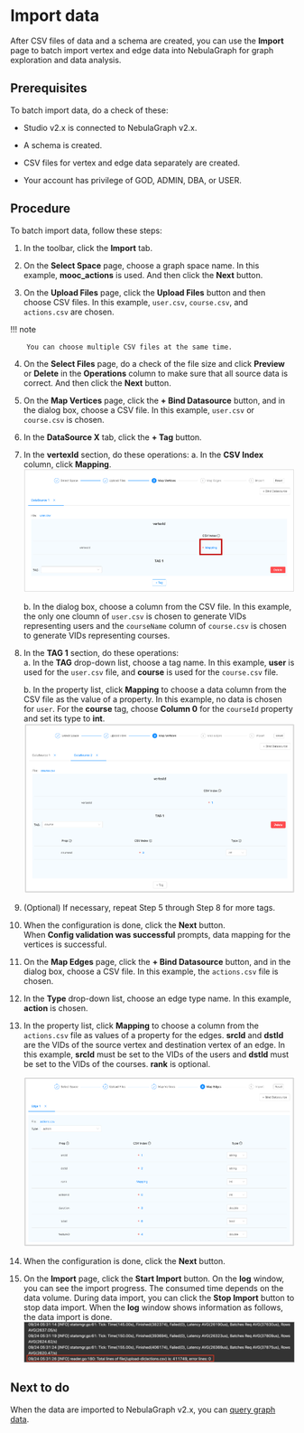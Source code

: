 # Import data

After CSV files of data and a schema are created, you can use the **Import** page to batch import vertex and edge data into NebulaGraph for graph exploration and data analysis.

## Prerequisites

To batch import data, do a check of these:

- Studio v2.x is connected to NebulaGraph v2.x.

- A schema is created.

- CSV files for vertex and edge data separately are created.

- Your account has privilege of GOD, ADMIN, DBA, or USER.

## Procedure

To batch import data, follow these steps:

1. In the toolbar, click the **Import** tab.

2. On the **Select Space** page, choose a graph space name. In this example, **mooc_actions** is used. And then click the **Next** button.

3. On the **Upload Files** page, click the **Upload Files** button and then choose CSV files. In this example, `user.csv`, `course.csv`, and `actions.csv` are chosen.

  !!! note

        You can choose multiple CSV files at the same time.

4. On the **Select Files** page, do a check of the file size and click **Preview** or **Delete** in the **Operations** column to make sure that all source data is correct. And then click the **Next** button.

5. On the **Map Vertices** page, click the **+ Bind Datasource** button, and in the dialog box, choose a CSV file. In this example, `user.csv` or `course.csv` is chosen.

6. In the **DataSource X** tab, click the **+ Tag** button.

7. In the **vertexId** section, do these operations:
   a. In the **CSV Index** column, click **Mapping**.  
   ![Click "Mapping** in the CSV Index column](../figs/st-ug-032.png "Choose the source for vertexId")  

   b. In the dialog box, choose a column from the CSV file. In this example, the only one cloumn of `user.csv` is chosen to generate VIDs representing users and the `courseName` column of `course.csv` is chosen to generate VIDs representing courses.

8. In the **TAG 1** section, do these operations:  
   a. In the **TAG** drop-down list, choose a tag name. In this example, **user** is used for the `user.csv` file, and **course** is used for the `course.csv` file.  

   b. In the property list, click **Mapping** to choose a data column from the CSV file as the value of a property. In this example, no data is chosen for `user`. For the **course** tag, choose **Column 0** for the `courseId` property and set its type to **int**.  
   ![Data source for the course vertices](../figs/st-ug-033.png "Choose data source for tag properties")  

9.  (Optional) If necessary, repeat Step 5 through Step 8 for more tags.  

10. When the configuration is done, click the **Next** button.  
   When **Config validation was successful** prompts, data mapping for the vertices is successful.  

11. On the **Map Edges** page, click the **+ Bind Datasource** button, and in the dialog box, choose a CSV file. In this example, the `actions.csv` file is chosen.

12. In the **Type** drop-down list, choose an edge type name. In this example, **action** is chosen.

13. In the property list, click **Mapping** to choose a column from the `actions.csv` file as values of a property for the edges. **srcId** and **dstId** are the VIDs of the source vertex and destination vertex of an edge. In this example, **srcId** must be set to the VIDs of the users and **dstId** must be set to the VIDs of the courses. **rank** is optional.

    ![Data source for the action edges](../figs/st-ug-034.png "Choose data source for the edge type properties")

14. When the configuration is done, click the **Next** button.

15. On the **Import** page, click the **Start Import** button. On the **log** window, you can see the import progress. The consumed time depends on the data volume. During data import, you can click the **Stop Import** button to stop data import. When the **log** window shows information as follows, the data import is done.
![The log window shows the time, imported rows, and operated lines](../figs/st-ug-005.png "Information shown in the log window")

## Next to do

When the data are imported to NebulaGraph v2.x, you can [query graph data](st-ug-explore.md).
